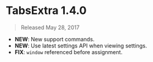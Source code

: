 # TabsExtra 1.4.0

> Released May 28, 2017

- **NEW**: New support commands.
- **NEW**: Use latest settings API when viewing settings.
- **FIX**: `window` referenced before assignment.
